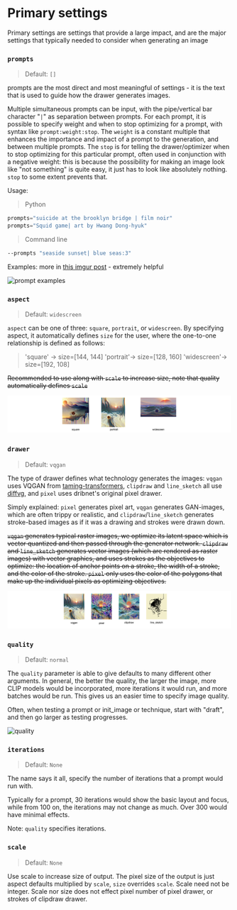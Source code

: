 # Primary settings

Primary settings are settings that provide a large impact, and are the major settings that typically needed to consider when generating an image

### `prompts`

> Default: `[]`

prompts are the most direct and most meaningful of settings - it is the text that is used to guide how the drawer generates images. 

Multiple simultaneous prompts can be input, with the pipe/vertical bar character "`|`" as separation between prompts. For each prompt, it is possible to specify weight and when to stop optimizing for a prompt, with syntax like `prompt:weight:stop`. The `weight` is a constant multiple that enhances the importance and impact of a prompt to the generation, and between multiple prompts. The `stop` is for telling the drawer/optimizer when to stop optimizing for this particular prompt, often used in conjunction with a negative weight: this is because the possibility for making an image look like "not something" is quite easy, it just has to look like absolutely nothing. `stop` to some extent prevents that.

Usage:

> Python

```python
prompts="suicide at the brooklyn bridge | film noir"
prompts="Squid game| art by Hwang Dong-hyuk"
```

> Command line

```bash
--prompts "seaside sunset| blue seas:3"
```

Examples: more in [this imgur post](https://imgur.com/a/SnSIQRu) - extremely helpful

![prompt examples](primary-settings/image-20211101233930703.png)


### `aspect`

> Default: `widescreen`

`aspect` can be one of three: `square`, `portrait`, or `widescreen`. By specifying aspect, it automatically defines `size` for the user, where the one-to-one relationship is defined as follows:

> 'square' -> size=[144, 144]
> 'portrait'-> size=[128, 160]
>'widescreen'-> size=[192, 108]  

~~Recommended to use along with `scale` to increase size, note that quality automatically defines `scale`~~

![aspect](primary-settings/aspect.png)



### `drawer`

> Default: `vqgan`

The type of drawer defines what technology generates the images: `vqgan` uses VQGAN from [taming-transformers](https://github.com/CompVis/taming-transformers),  `clipdraw` and `line_sketch` all use [diffvg](https://github.com/BachiLi/diffvg), and `pixel` uses dribnet's original pixel drawer. 

Simply explained: `pixel` generates pixel art, `vqgan` generates GAN-images, which are often trippy or realistic, and `clipdraw`/`line_sketch` generates stroke-based images as if it was a drawing and strokes were drawn down.

~~`vqgan` generates typical raster images, we optimize its latent space which is vector quantized and then passed through the generator network. `clipdraw` and `line_sketch` generates vector images (which are rendered as raster images) with vector graphics, and uses strokes as the objectives to optimize: the location of anchor points on a stroke, the width of a stroke, and the color of the stroke. `pixel` only uses the color of the polygons that make up the individual pixels as optimizing objectives.~~ 

![drawer](primary-settings/drawers.png)



### `quality`

> Default: `normal`

The `quality` parameter is able to give defaults to many different other arguments. In general, the better the quality, the larger the image, more CLIP models would be incorporated, more iterations it would run, and more batches would be run. This gives us an easier time to specify image quality.

Often, when testing a prompt or init_image or technique, start with "draft", and then go larger as testing progresses.

![quality](primary-settings/quality.png)





### `iterations`

> Default: `None`

The name says it all, specify the number of iterations that a prompt would run with. 

Typically for a prompt, 30 iterations would show the basic layout and focus, while from 100 on, the iterations may not change as much. Over 300 would have minimal effects. 

Note: `quality` specifies iterations.





### `scale`

> Default: `None`

Use scale to increase size of output. The pixel size of the output is just aspect defaults multiplied by `scale`, `size` overrides `scale`. Scale need not be integer. Scale nor size does not effect pixel number of pixel drawer, or strokes of clipdraw drawer. 


